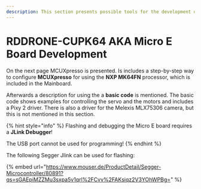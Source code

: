 ```yaml
---
description: This section presents possible tools for the development on the ARC Mainboard.
---
```


# RDDRONE-CUPK64 AKA Micro E Board Development

On the next page MCUXpresso is presented. Is includes a step-by-step way to configure **MCUXpresso** for using the **NXP MK64FN** processor, which is included in the Mainboard.

Afterwards a description for using the a **basic code** is mentioned. The basic code shows examples for controlling the servo and the motors and includes a Pixy 2 driver. There is also a driver for the Melexis MLX75306 camera, but this is not mentioned in this section.

{% hint style="info" %}
Flashing and debugging the Micro E board requires a **JLink Debugger**! 

The USB port cannot be used for programming!
{% endhint %}

The following Segger Jlink can be used for flashing:

{% embed url="https://www.mouser.de/ProductDetail/Segger-Microcontroller/80891?qs=sGAEpiMZZMu3sxpa5v1qrl%2FCvv%2FAKsiqz2V3YOhWPBg=" %}



